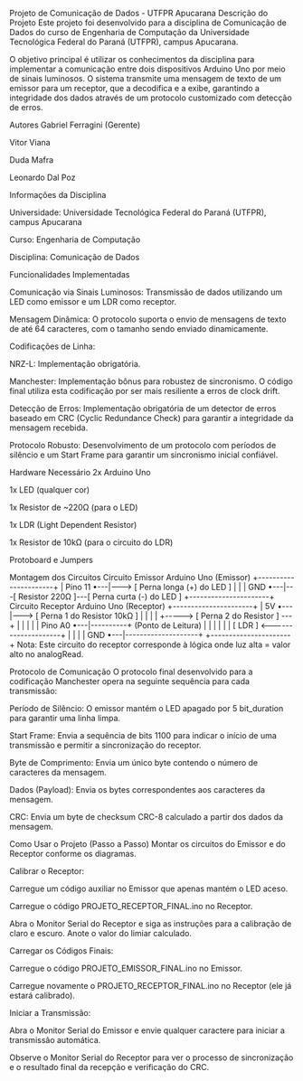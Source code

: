 Projeto de Comunicação de Dados - UTFPR Apucarana
Descrição do Projeto
Este projeto foi desenvolvido para a disciplina de Comunicação de Dados do curso de Engenharia de Computação da Universidade Tecnológica Federal do Paraná (UTFPR), campus Apucarana.

O objetivo principal é utilizar os conhecimentos da disciplina para implementar a comunicação entre dois dispositivos Arduino Uno por meio de sinais luminosos. O sistema transmite uma mensagem de texto de um emissor para um receptor, que a decodifica e a exibe, garantindo a integridade dos dados através de um protocolo customizado com detecção de erros.

Autores
Gabriel Ferragini (Gerente)

Vitor Viana

Duda Mafra

Leonardo Dal Poz

Informações da Disciplina

Universidade: Universidade Tecnológica Federal do Paraná (UTFPR), campus Apucarana 

Curso: Engenharia de Computação 

Disciplina: Comunicação de Dados 

Funcionalidades Implementadas

Comunicação via Sinais Luminosos: Transmissão de dados utilizando um LED como emissor e um LDR como receptor.

Mensagem Dinâmica: O protocolo suporta o envio de mensagens de texto de até 64 caracteres, com o tamanho sendo enviado dinamicamente.

Codificações de Linha:

NRZ-L: Implementação obrigatória.

Manchester: Implementação bônus para robustez de sincronismo. O código final utiliza esta codificação por ser mais resiliente a erros de clock drift.

Detecção de Erros: Implementação obrigatória de um detector de erros baseado em CRC (Cyclic Redundance Check) para garantir a integridade da mensagem recebida.

Protocolo Robusto: Desenvolvimento de um protocolo com períodos de silêncio e um Start Frame para garantir um sincronismo inicial confiável.

Hardware Necessário
2x Arduino Uno 

1x LED (qualquer cor)

1x Resistor de ~220Ω (para o LED)

1x LDR (Light Dependent Resistor)

1x Resistor de 10kΩ (para o circuito do LDR)

Protoboard e Jumpers

Montagem dos Circuitos
Circuito Emissor
          Arduino Uno (Emissor)
         +----------------------+
         |         Pino 11  •---|---> [ Perna longa (+) do LED ]
         |                      |
         |             GND  •---|---[ Resistor 220Ω ]---[ Perna curta (-) do LED ]
         +----------------------+
Circuito Receptor
          Arduino Uno (Receptor)
         +----------------------+
         |              5V  •---|---> [ Perna 1 do Resistor 10kΩ ]
         |                      |
         |                      |          +-----> [ Perna 2 do Resistor ] ---+
         |                      |          |                                  |
         |         Pino A0  •---|----------+ (Ponto de Leitura)             |
         |                      |                                              |
         |                      |                 [ LDR ] <--------------------+
         |                      |                    |
         |             GND  •---|--------------------+
         +----------------------+
Nota: Este circuito do receptor corresponde à lógica onde luz alta = valor alto no analogRead.

Protocolo de Comunicação
O protocolo final desenvolvido para a codificação Manchester opera na seguinte sequência para cada transmissão:

Período de Silêncio: O emissor mantém o LED apagado por 5 bit_duration para garantir uma linha limpa.

Start Frame: Envia a sequência de bits 1100 para indicar o início de uma transmissão e permitir a sincronização do receptor.

Byte de Comprimento: Envia um único byte contendo o número de caracteres da mensagem.

Dados (Payload): Envia os bytes correspondentes aos caracteres da mensagem.

CRC: Envia um byte de checksum CRC-8 calculado a partir dos dados da mensagem.

Como Usar o Projeto (Passo a Passo)
Montar os circuitos do Emissor e do Receptor conforme os diagramas.

Calibrar o Receptor:

Carregue um código auxiliar no Emissor que apenas mantém o LED aceso.

Carregue o código PROJETO_RECEPTOR_FINAL.ino no Receptor.

Abra o Monitor Serial do Receptor e siga as instruções para a calibração de claro e escuro. Anote o valor do limiar calculado.

Carregar os Códigos Finais:

Carregue o código PROJETO_EMISSOR_FINAL.ino no Emissor.

Carregue novamente o PROJETO_RECEPTOR_FINAL.ino no Receptor (ele já estará calibrado).

Iniciar a Transmissão:

Abra o Monitor Serial do Emissor e envie qualquer caractere para iniciar a transmissão automática.

Observe o Monitor Serial do Receptor para ver o processo de sincronização e o resultado final da recepção e verificação do CRC.
